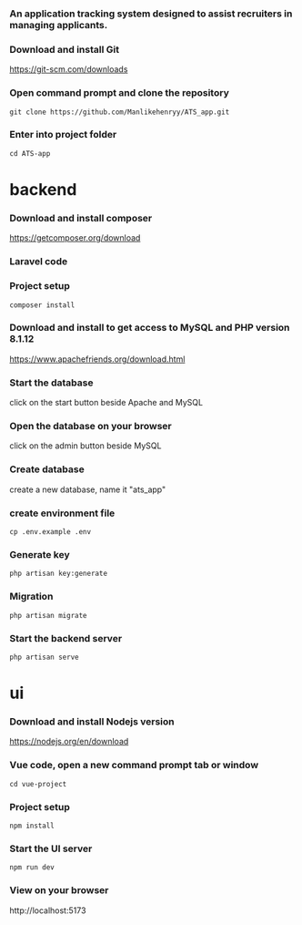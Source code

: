 ### An application tracking system designed to assist recruiters in managing applicants.

### Download and install Git

https://git-scm.com/downloads

### Open command prompt and clone the repository
```
git clone https://github.com/Manlikehenryy/ATS_app.git
```

### Enter into project folder
```
cd ATS-app
```


# backend

### Download and install composer

https://getcomposer.org/download


### Laravel code

### Project setup
```
composer install 
```
### Download and install to get access to MySQL and PHP version 8.1.12

https://www.apachefriends.org/download.html

### Start the database

click on the start button beside Apache and MySQL

### Open the database on your browser

click on the admin button beside MySQL

### Create database

create a new database, name it "ats_app"

### create environment file
```
cp .env.example .env
```
### Generate key 
```
php artisan key:generate
```
### Migration
```
php artisan migrate
```
### Start the backend server
```
php artisan serve
```

# ui

### Download and install Nodejs version 

https://nodejs.org/en/download

### Vue code, open a new command prompt tab or window
```
cd vue-project
```
### Project setup
```
npm install
```
### Start the UI server
```
npm run dev
```
### View on your browser

http://localhost:5173





